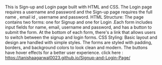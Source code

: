 This is Sign-up and Login page built with HTML and CSS. 
The Login page requires a username and password and the Sign-up page requires the full name , email id , username and password.
HTML Structure: 
The page contains two forms: one for Signup and one for Login .Each form includes input fields for name, email, username and password, and has a button to submit the form. At the bottom of each form, there's a link that allows users to switch between the signup and login forms. 
CSS Styling: 
Basic layout and design are handled with simple styles. The forms are styled with padding, borders, and background colors to look clean and modern. The buttons have hover effects for a better user experience.
click here : https://tanishaagarwal0023.github.io/Signup-and-Login-Page/

